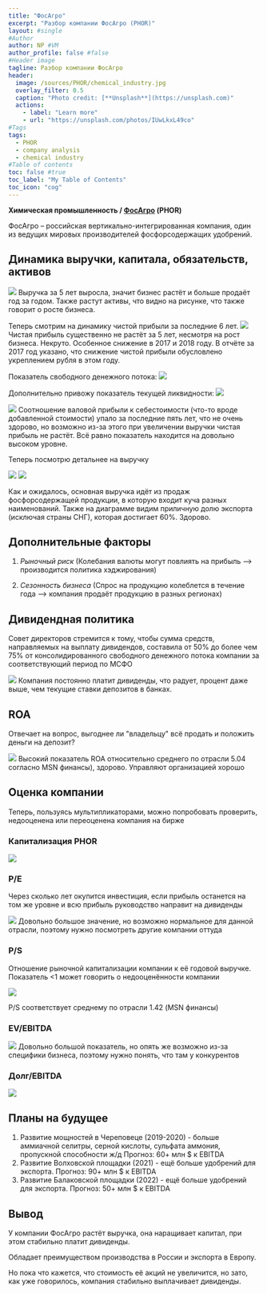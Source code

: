 ```yaml
---
title: "ФосАгро"
excerpt: "Разбор компании ФосАгро (PHOR)"
layout: #single
#Author
author: NP #VM
author_profile: false #false
#Header image
tagline: Разбор компании ФосАгро
header:
  image: /sources/PHOR/chemical_industry.jpg
  overlay_filter: 0.5
  caption: "Photo credit: [**Unsplash**](https://unsplash.com)"
  actions:
    - label: "Learn more"
    - url: "https://unsplash.com/photos/IUwLkxL49co"
#Tags
tags:
  - PHOR
  - company analysis
  - chemical industry
#Table of contents
toc: false #true
toc_label: "My Table of Contents"
toc_icon: "cog"
---
```



**Химическая промышленность / [ФосАгро](https://www.phosagro.ru/) (PHOR)**

ФосАгро – российская вертикально-интегрированная компания, один из ведущих мировых производителей фосфорсодержащих удобрений.

## Динамика выручки, капитала, обязательств, активов

![](../sources/PHOR/images/assets.png)
Выручка за 5 лет выросла, значит бизнес растёт и больше продаёт год за годом.
Также растут активы, что видно на рисунке, что также говорит о росте бизнеса.

Теперь смотрим на динамику чистой прибыли за последние 6 лет.
![](../sources/PHOR/images/net_profit.png)
Чистая прибыль существенно не растёт за 5 лет, несмотря на рост бизнеса. Некруто.
Особенное снижение в 2017 и 2018 году.
В отчёте за 2017 год указано, что снижение чистой прибыли обусловлено укреплением рубля в этом году.

Показатель свободного денежного потока:
![](../sources/PHOR/images/fcf.png)

Дополнительно привожу показатель текущей ликвидности:
![](../sources/PHOR/images/liquid.png)

![](../sources/PHOR/images/revenue_cost_price.png)
Соотношение валовой прибыли к себестоимости (что-то вроде добавленной стоимости) упало за последние пять лет, что не очень здорово, но возможно из-за этого при увеличении выручки чистая прибыль не растёт. Всё равно показатель находится на довольно высоком уровне.

Теперь посмотрю детальнее на выручку

![](../sources/PHOR/images/revenue_export.png)
![](../sources/PHOR/images/revenue_kind.png)

Как и ожидалось, основная выручка идёт из продаж фосфорсодержащей продукции, в которую входит куча разных наименований.
Также на диаграмме видим приличную долю экспорта (исключая страны СНГ), которая достигает 60%. Здорово.

## Дополнительные факторы

1. *Рыночный риск*
    (Колебания валюты могут повлиять на прибыль --> производится политика хэджирования)
    
1. *Сезонность бизнеса*
    (Спрос на продукцию колеблется в течение года --> компания продаёт продукцию в разных регионах)

## Дивидендная политика

Совет директоров стремится к тому, чтобы сумма средств, направляемых на выплату дивидендов, составила от 50% до более чем 75% от  консолидированного  свободного  денежного  потока  компании  за соответствующий период по МСФО

![](../sources/PHOR/images/dividend_share_percent.png)
Компания постоянно платит дивиденды, что радует, процент даже выше, чем текущие ставки депозитов в банках.

## ROA

Отвечает на вопрос, выгоднее ли "владельцу" всё продать и положить деньги на депозит?

![](../sources/PHOR/images/ROA.png)
Высокий показатель ROA относительно среднего по отрасли 5.04 согласно MSN финансы), здорово.
Управляют организацией хорошо

## Оценка компании

Теперь, пользуясь мультипликаторами, можно попробовать проверить, недооценена или переоценена компания на бирже

### Капитализация PHOR

![](../sources/PHOR/images/capitalization.png)

### P/E
Через сколько лет окупится инвестиция, если прибыль останется на том же уровне и всю прибыль руководство направит на дивиденды

![](../sources/PHOR/images/PE.png)
Довольно большое значение, но возможно нормальное для данной отрасли, поэтому нужно посмотреть другие компании оттуда

### P/S
Отношение рыночной капитализации компании к её годовой выручке. 
Показатель <1 может говорить о недооценённости компании

![](../sources/PHOR/images/PS.png)

P/S соответствует среднему по отрасли 1.42 (MSN финансы)

### EV/EBITDA

![](../sources/PHOR/images/EV_EBITDA.png)
Довольно большой показатель, но опять же возможно из-за специфики бизнеса, поэтому нужно понять, что там у конкурентов

### Долг/EBITDA
![](../sources/PHOR/images/Debt_EBITDA.png)

## Планы на будущее

1. Развитие мощностей в Череповеце (2019-2020) - больше аммиачной селитры, серной кислоты, сульфата аммония, пропускной способности ж/д
Прогноз: 60+ млн $ к EBITDA
1. Развитие Волховской площадки (2021) - ещё больше удобрений для экспорта.
Прогноз: 90+ млн $ к EBITDA
1. Развитие Балаковской площадки (2022) - ещё больше удобрений для экспорта.
Прогноз: 50+ млн $ к EBITDA

## Вывод

У компании ФосАгро растёт выручка, она наращивает капитал, при этом стабильно платит дивиденды.

Обладает преимуществом производства в России и экспорта в Европу.

Но пока что кажется, что стоимость её акций не увеличится, но зато, как уже говорилось, компания стабильно выплачивает дивиденды.
